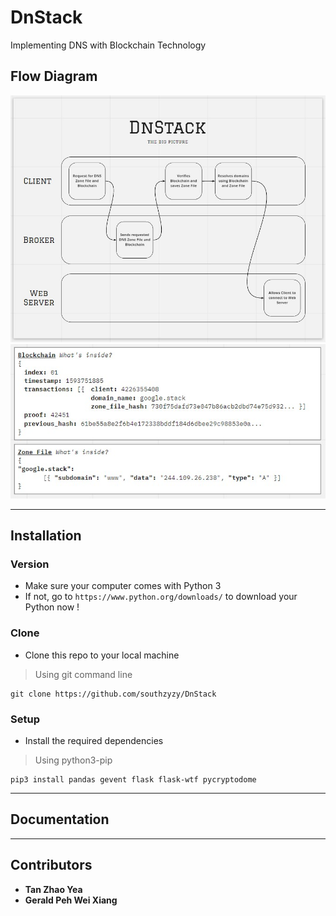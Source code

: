 # DnStack
Implementing DNS with Blockchain Technology

## Flow Diagram
![Overall Flow](img/DnStack_BigPicture.jpg)
![Inside DnStack](img/DnStack_BCZF.jpg)

---
## Installation

### Version
- Make sure your computer comes with Python 3
- If not, go to `https://www.python.org/downloads/` to download your Python now !

### Clone
- Clone this repo to your local machine
> Using git command line
```code
git clone https://github.com/southzyzy/DnStack
```

### Setup
- Install the required dependencies
> Using python3-pip
```shell
pip3 install pandas gevent flask flask-wtf pycryptodome
```

---

## Documentation


---

## Contributors
- **Tan Zhao Yea**
- **Gerald Peh Wei Xiang**
